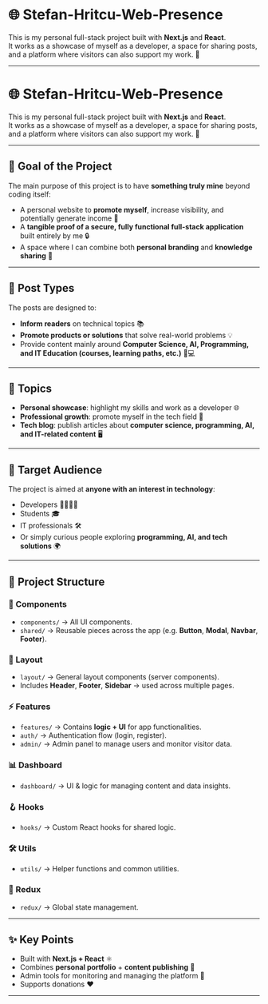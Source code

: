 # 🌐 Stefan-Hritcu-Web-Presence

This is my personal full-stack project built with **Next.js** and **React**.  
It works as a showcase of myself as a developer, a space for sharing posts, and a platform where visitors can also support my work. 🚀  

---

# 🌐 Stefan-Hritcu-Web-Presence

This is my personal full-stack project built with **Next.js** and **React**.  
It works as a showcase of myself as a developer, a space for sharing posts, and a platform where visitors can also support my work. 🚀  

---

## 🎯 Goal of the Project
The main purpose of this project is to have **something truly mine** beyond coding itself:  
- A personal website to **promote myself**, increase visibility, and potentially generate income 💼  
- A **tangible proof of a secure, fully functional full-stack application** built entirely by me 🔒  
- A space where I can combine both **personal branding** and **knowledge sharing** 🌟  

---

## 📝 Post Types
The posts are designed to:  
- **Inform readers** on technical topics 📚  
- **Promote products or solutions** that solve real-world problems 💡  
- Provide content mainly around **Computer Science, AI, Programming, and IT Education (courses, learning paths, etc.)** 🤖💻  

---

## 📌 Topics
- **Personal showcase**: highlight my skills and work as a developer 🌐  
- **Professional growth**: promote myself in the tech field 🚀  
- **Tech blog**: publish articles about **computer science, programming, AI, and IT-related content** 🖥️  

---

## 👥 Target Audience
The project is aimed at **anyone with an interest in technology**:  
- Developers 👨‍💻👩‍💻  
- Students 🎓  
- IT professionals 🛠️  
- Or simply curious people exploring **programming, AI, and tech solutions** 🌍  

---



## 📂 Project Structure

### 🧩 Components
- `components/` → All UI components.
- `shared/` → Reusable pieces across the app (e.g. **Button**, **Modal**, **Navbar**, **Footer**).

### 📐 Layout
- `layout/` → General layout components (server components).
- Includes **Header**, **Footer**, **Sidebar** → used across multiple pages.

### ⚡ Features
- `features/` → Contains **logic + UI** for app functionalities.
- `auth/` → Authentication flow (login, register).
- `admin/` → Admin panel to manage users and monitor visitor data.

### 📊 Dashboard
- `dashboard/` → UI & logic for managing content and data insights.

### 🪝 Hooks
- `hooks/` → Custom React hooks for shared logic.

### 🛠️ Utils
- `utils/` → Helper functions and common utilities.

### 🔄 Redux
- `redux/` → Global state management.

---

## ✨ Key Points
- Built with **Next.js + React** ⚛️  
- Combines **personal portfolio** + **content publishing** 📝  
- Admin tools for monitoring and managing the platform 🔑  
- Supports donations ❤️  

---
